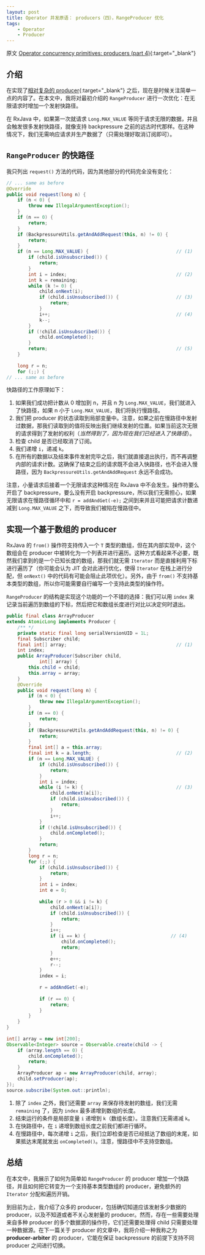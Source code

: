 ```yaml
---
layout: post
title: Operator 并发原语： producers（四），RangeProducer 优化
tags:
    - Operator
    - Producer
---
```


原文 [Operator concurrency primitives: producers (part 4)](http://akarnokd.blogspot.com/2015/05/operator-concurrency-primitives_13.html){:target="_blank"}

## 介绍

在实现了[相对复杂的 producer](/AdvancedRxJava/2016/06/11/operator-concurrency-primitives-5/index.html){:target="_blank"} 之后，现在是时候关注简单一点的内容了。在本文中，我将对最初介绍的 `RangeProducer` 进行一次优化：在无限请求时增加一个发射快路径。

在 RxJava 中，如果第一次就请求 `Long.MAX_VALUE` 等同于请求无限的数据，并且会触发很多发射快路径，就像支持 backpressure 之前的远古时代那样。在这种情况下，我们无需响应请求并生产数据了（只需处理好取消订阅即可）。

## `RangeProducer` 的快路径

我只列出 `request()` 方法的代码，因为其他部分的代码完全没有变化：

~~~ java
// ... same as before
@Override
public void request(long n) {
    if (n < 0) {
        throw new IllegalArgumentException();
    }
    if (n == 0) {
        return;
    }
    if (BackpressureUtils.getAndAddRequest(this, n) != 0) {
        return;
    }
    if (n == Long.MAX_VALUE) {                                // (1)
        if (child.isUnsubscribed()) {
            return;
        }
        int i = index;                                        // (2)
        int k = remaining;
        while (k != 0) {
            child.onNext(i);
            if (child.isUnsubscribed()) {                     // (3)
                return;
            }
            i++;                                              // (4)
            k--;
        }
        if (!child.isUnsubscribed()) {
            child.onCompleted();
        }
        return;                                               // (5)
    }
 
    long r = n;
    for (;;) {
// ... same as before
~~~

快路径的工作原理如下：

1. 如果我们成功把计数从 0 增加到 n，并且 n 为 `Long.MAX_VALUE`，我们就进入了快路径，如果 n 小于 `Long.MAX_VALUE`，我们将执行慢路径。
2. 我们把 producer 的状态读取到局部变量中。注意，如果之前在慢路径中发射过数据，那我们读取到的值将反映出我们继续发射的位置。如果当前这次无限的请求得到了发射的权利（_当然得到了，因为现在我们已经进入了快路径_）。
3. 检查 child 是否已经取消了订阅。
4. 我们递增 `i`，递减 `k`。
5. 在所有的数据以及结束事件发射完毕之后，我们就直接退出执行，而不再调整内部的请求计数。这确保了结束之后的请求既不会进入快路径，也不会进入慢路径，因为 `BackpressureUtils.getAndAddRequest` 永远不会成功。

注意，小量请求后接着一个无限请求这种情况在 RxJava 中不会发生。操作符要么开启了 backpressure，要么没有开启 backpressure，所以我们无需担心，如果无限请求在慢路径循环中和 `r = addAndGet(-e);` 之间到来并且可能把请求计数递减到 `Long.MAX_VALUE` 之下，而导致我们被陷在慢路径中。

## 实现一个基于数组的 producer

RxJava 的 `from()` 操作符支持传入一个 `T` 类型的数组，但在其内部实现中，这个数组会在 producer 中被转化为一个列表并进行遍历。这种方式看起来不必要，既然我们拿到的是一个已知长度的数组，那我们就无需 `Iterator` 而是直接利用下标进行遍历了（你可能会认为 JIT 会对此进行优化，使得 `Iterator` 在栈上进行分配，但 `onNext()` 中的代码有可能会阻止此项优化）。另外，由于 `from()` 不支持基本类型的数组，所以你可能需要自行编写一个支持此类型的操作符。

`RangeProducer` 的结构是实现这个功能的一个不错的选择：我们可以用 `index` 来记录当前遍历到数组的下标，然后把它和数组长度进行对比以决定何时退出。

~~~ java
public final class ArrayProducer 
extends AtomicLong implements Producer {
    /** */
    private static final long serialVersionUID = 1L;
    final Subscriber child;
    final int[] array;                                        // (1)
    int index;
    public ArrayProducer(Subscriber child, 
            int[] array) {
        this.child = child;
        this.array = array;
    }
    @Override
    public void request(long n) {
        if (n < 0) {
            throw new IllegalArgumentException();
        }
        if (n == 0) {
            return;
        }
        if (BackpressureUtils.getAndAddRequest(this, n) != 0) {
            return;
        }
        final int[] a = this.array;
        final int k = a.length;                               // (2)
        if (n == Long.MAX_VALUE) {
            if (child.isUnsubscribed()) {
                return;
            }
            int i = index;
            while (i != k) {                                  // (3)
                child.onNext(a[i]);
                if (child.isUnsubscribed()) {
                    return;
                }
                i++;
            }
            if (!child.isUnsubscribed()) {
                child.onCompleted();
            }
            return;
        }
        long r = n;
        for (;;) {
            if (child.isUnsubscribed()) {
                return;
            }
            int i = index;
            int e = 0;
             
            while (r > 0 && i != k) {
                child.onNext(a[i]);
                if (child.isUnsubscribed()) {
                    return;
                }
                i++;
                if (i == k) {                               // (4)
                    child.onCompleted();
                    return;
                }
                e++;
                r--;
            }
            index = i;
             
            r = addAndGet(-e);
             
            if (r == 0) {
                return;
            }
        }
    }
}
 
int[] array = new int[200];
Observable<Integer> source = Observable.create(child -> {
    if (array.length == 0) {
        child.onCompleted();
        return;
    }
    ArrayProducer ap = new ArrayProducer(child, array);
    child.setProducer(ap);
});
source.subscribe(System.out::println);
~~~

1. 除了 `index` 之外，我们还需要 `array` 来保存待发射的数组，我们无需 `remaining` 了，因为 `index` 最多递增到数组的长度。
2. 结束运行的条件是局部变量 `i` 递增到 `k`（数组长度）。注意我们无需递减 `k`。
3. 在快路径中，在 `i` 递增到数组长度之前我们都进行循环。
4. 在慢路径中，每次递增 `i` 之后，我们立即检查是否已经抵达了数组的末尾，如果抵达末尾就发出 `onCompleted()`。注意，慢路径中不支持空数组。

## 总结

在本文中，我展示了如何为简单如 `RangeProducer` 的 producer 增加一个快路径，并且如何把它转变为一个支持基本类型数组的 producer，避免额外的 `Iterator` 分配和遍历开销。

到目前为止，我介绍了众多的 producer，包括确切知道应该发射多少数据的 producer，以及不知道或者不关心发射量的 producer。然而，存在一些需要处理来自多种 producer 的多个数据源的操作符，它们还需要处理得 child 只需要处理一种数据源。在下一篇关于 producer 的文章中，我将介绍一种我称之为 **producer-arbiter** 的 producer，它能在保证 backpressure 的前提下支持不同 producer 之间进行切换。
